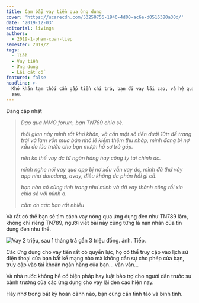 ```yaml
---
title: Cạm bẫy vay tiền qua ứng dụng
cover: 'https://ucarecdn.com/53250756-1946-4d00-ac6e-d0516380a30d/'
date: '2019-12-03'
editorial: livings
authors:
  - 2019-1-pham-xuan-tiep
semester: 2019/2
tags:
  - Tiền
  - Vay tiền
  - Ứng dụng
  - Lãi cắt cổ
featured: false
headline: >-
  Khó khăn tạm thời cần gấp tiền chi trả, bạn đi vay lãi cao, và hệ quả phía
  sau.
---
```

Đang cập nhật

> _Dạo qua MMO forum, bạn TN789 chia sẻ._
>
> _thời gian này mình rất khó khăn, và cần một số tiền dưới 10tr để trang trải và làm vốn mua bán nhỏ lẽ kiếm thêm thu nhập, mình đang bị nợ xấu do lúc trước cho bạn mượn hồ sơ trả góp._
>
> 
>
> _nên ko thể vay dc từ ngân hàng hay công ty tài chính dc._
>
> 
>
> _mình nghe nói vay qua app bị nợ xấu vẫn vay dc, mình đã thử vày app như dotodong, avay, điều không dc phản hồi gì cả._
>
> 
>
> _bạn nào có cùng tình trang như mình và đã vay thành công rồi xin chia sẽ với mình ạ._
>
> 
>
> _cảm ơn các bạn rất nhiều_

Và rất có thể bạn sẽ tìm cách vay nóng qua ứng dụng đen như TN789 làm, không chỉ riêng TN789, người viết bài này cũng từng là nạn nhân của tín dụng đen như thế.

![Vay 2 triệu, sau 1 tháng trả gần 3 triệu đồng. ảnh. Tiếp.](https://ucarecdn.com/b279fd45-66cd-4a5e-8e68-07964cb879b1/ "Vay 2 triệu, sau 1 tháng trả gần 3 triệu đồng. ảnh. Tiếp.")

Các ứng dụng cho vay tiền rất có quyền lực, họ có thể truy cập vào lịch sử điện thoại của bạn bất kể mạng nào mà không cần sự cho phép của bạn, truy cập vào tài khoản ngân hàng của bạn... vân vân...

Và nhà nước không hề có biện pháp hay luật bảo trợ cho người dân trước sự bành trướng của các ứng dụng cho vay lãi đen cao hiện nay.

Hãy nhớ trong bất kỳ hoàn cảnh nào, bạn cũng cần tỉnh táo và bình tĩnh.
